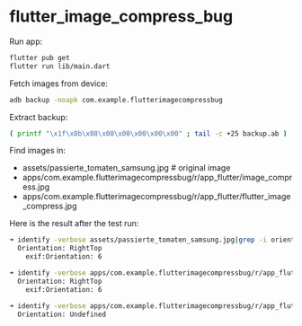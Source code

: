 # flutter_image_compress_bug

Run app:
```bash
flutter pub get
flutter run lib/main.dart
```

Fetch images from device:
```bash
adb backup -noapk com.example.flutterimagecompressbug
```

Extract backup:
```bash
( printf "\x1f\x8b\x08\x00\x00\x00\x00\x00" ; tail -c +25 backup.ab ) |  tar xfvz -
```

Find images in:
- assets/passierte_tomaten_samsung.jpg # original image
- apps/com.example.flutterimagecompressbug/r/app_flutter/image_compress.jpg
- apps/com.example.flutterimagecompressbug/r/app_flutter/flutter_image_compress.jpg

Here is the result after the test run:
```bash
➜ identify -verbose assets/passierte_tomaten_samsung.jpg|grep -i orientation
  Orientation: RightTop
    exif:Orientation: 6

➜ identify -verbose apps/com.example.flutterimagecompressbug/r/app_flutter/image_compress.jpg|grep -i orientation
  Orientation: RightTop
    exif:Orientation: 6

➜ identify -verbose apps/com.example.flutterimagecompressbug/r/app_flutter/flutter_image_compress.jpg |grep -i orientation
  Orientation: Undefined
```